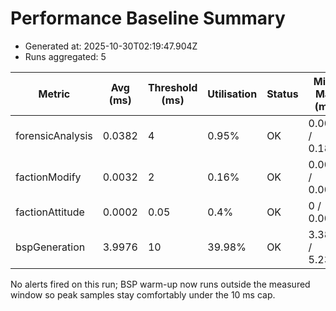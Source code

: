 # Performance Baseline Summary
- Generated at: 2025-10-30T02:19:47.904Z
- Runs aggregated: 5

| Metric | Avg (ms) | Threshold (ms) | Utilisation | Status | Min / Max (ms) | Samples |
| --- | --- | --- | --- | --- | --- | --- |
| forensicAnalysis | 0.0382 | 4 | 0.95% | OK | 0.0049 / 0.1813 | 25 |
| factionModify | 0.0032 | 2 | 0.16% | OK | 0.0014 / 0.0087 | 25 |
| factionAttitude | 0.0002 | 0.05 | 0.4% | OK | 0 / 0.0007 | 25 |
| bspGeneration | 3.9976 | 10 | 39.98% | OK | 3.3874 / 5.2376 | 25 |

No alerts fired on this run; BSP warm-up now runs outside the measured window so peak samples stay comfortably under the 10 ms cap.
